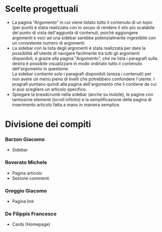 # Scelte progettuali
* La pagina "Argomento" in cui viene listato tutto il contenuto di un topic (per punti) è stata realizzata con lo socpo di rendere il sito più scalabile del punto di vista dell'aggiunta di contenuti, poichè aggiungere argomenti e voci ad una sidebar sarebbe potenzialmente ingestibile con un consistente numero di argomenti.
* La sidebar con la lista degli argomenti è stata realizzata per dare la possibilità all'utente di navigare facilmente tra tutti gli argomenti disponibili, e grazie alla pagina "Argomento", che ne lista i paragrafi sulla destra è possibile visualizzare in modo ordinato tutto il contenuto dell'argomento in questione.<br/> La sidebar contiente solo i paragrafi disponibili (sneza i contenuti) per non avere un menù pieno di livelli che potrebbero confondere l'utente. I pragrafi puntano quindi alla pagina dell'argomento che li contiene da cui si può scegliere un articolo specifico.
* Spiegare la breadcrumb nella sidebar (anche su mobile), le pagine con tantissime elementi (scroll infinito) e la semplificazione della pagina di inserimento articolo fatta a mano in maniera semplice.

# Divisione dei compiti
### Barzon Giacomo
* Sidebar

### Roverato Michele
* Pagina articolo
* Sezione commenti

### Greggio Giacomo
* Pagina link

### De Filippis Francesco
* Cards (Homepage)

